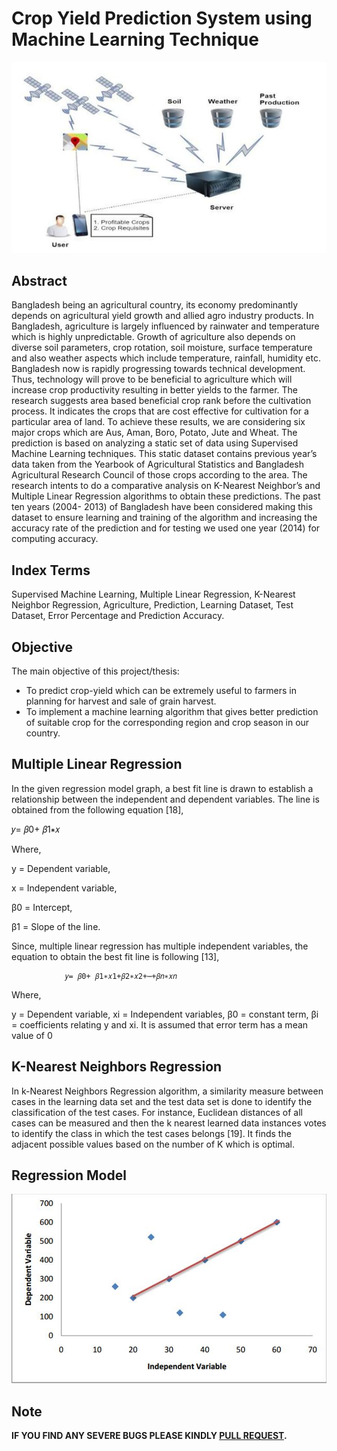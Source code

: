 Crop Yield Prediction System using Machine Learning Technique
===========

![Alt text](https://github.com/mrmohim/Crop-Yield-Prediction-System-using-Machine-Learning-Technique/blob/master/Future%20System%20Design.png "Screenshot")

Abstract
-------
Bangladesh being an agricultural country, its economy predominantly depends on agricultural yield growth and allied agro industry products. In Bangladesh, agriculture is largely influenced by rainwater and temperature which is highly unpredictable. Growth of agriculture also depends on diverse soil parameters, crop rotation, soil moisture, surface temperature and also weather aspects which include temperature, rainfall, humidity etc. Bangladesh now is rapidly progressing towards technical development. Thus, technology will prove to be beneficial to agriculture which will increase crop productivity resulting in better yields to the farmer. The research suggests area based beneficial crop rank before the cultivation process. It indicates the crops that are cost effective for cultivation for a particular area of land. To achieve these results, we are considering six major crops which are Aus, Aman, Boro, Potato, Jute and Wheat. The prediction is based on analyzing a static set of data using Supervised Machine Learning techniques. This static dataset contains previous year’s data taken from the Yearbook of Agricultural Statistics and Bangladesh Agricultural Research Council of those crops according to the area. The research intents to do a comparative analysis on K-Nearest Neighbor’s and Multiple Linear Regression algorithms to obtain these predictions. The past ten years (2004- 2013) of Bangladesh have been considered making this dataset to ensure learning and training of the algorithm and increasing the accuracy rate of the prediction and for testing we used one year (2014) for computing accuracy.

Index Terms
-------
Supervised Machine Learning, Multiple Linear Regression, K-Nearest Neighbor Regression, Agriculture, Prediction, Learning Dataset, Test Dataset, Error Percentage and Prediction Accuracy.

Objective
-----------
The main objective of this project/thesis:
- To predict crop-yield which can be extremely useful to farmers in planning for harvest and sale of grain harvest.
- To implement a machine learning algorithm that gives better prediction of suitable crop for the corresponding region and crop season in our country.

Multiple Linear Regression
-------
In the given regression model graph, a best fit line is drawn to establish a relationship between the independent and dependent variables. The line is obtained from the following equation [18],

𝑦= 𝛽0+ 𝛽1∗𝑥

Where,

y = Dependent variable,

x = Independent variable,

β0 = Intercept,

β1 = Slope of the line.

Since, multiple linear regression has multiple independent variables, the equation to obtain the best fit line is following [13],   
                
                𝑦= 𝛽0+ 𝛽1∗𝑥1+𝛽2∗𝑥2+⋯+𝛽𝑛∗𝑥𝑛

Where, 

y = Dependent variable, xi = Independent variables, β0 = constant term, βi = coefficients relating y and xi. It is assumed that error term has a mean value of 0 

K-Nearest Neighbors Regression
-------
In k-Nearest Neighbors Regression algorithm, a similarity measure between cases in the learning data set and the test data set is done to identify the classification of the test cases. For instance, Euclidean distances of all cases can be measured and then the k nearest learned data instances votes to identify the class in which the test cases belongs [19]. It finds the adjacent possible values based on the number of K which is optimal.

Regression Model
-------
![Alt text](https://github.com/mrmohim/Crop-Yield-Prediction-System-using-Machine-Learning-Technique/blob/master/Regression%20Model%20Chart.png "Screenshot")

Note
-------
**IF YOU FIND ANY SEVERE BUGS PLEASE KINDLY [PULL REQUEST](https://github.com/mrmohim/Crop-Yield-Prediction-System-using-Machine-Learning-Technique/pulls).**
